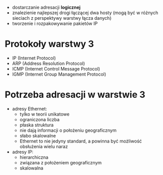 
- dostarczanie adresacji **logicznej**
- znalezienie najlepszej drogi łączącej dwa hosty (mogą być w różnych sieciach z perspektywy warstwy łącza danych)
- tworzenie i rozpakowywanie pakietów IP

# Protokoły warstwy 3

- IP (Internet Protocol)
- ARP (Address Resolution Protocol)
- ICMP (Internet Control Message Protocol)
- IGMP (Internet Group Management Protocol)
# Potrzeba adresacji w warstwie 3

- adresy Ethernet:
	- tylko w teorii unikatowe
	- ograniczona liczba
	- płaska struktura
	- nie dają informacji o położeniu geograficznym
	- słabo skalowalne
	-  Ethernet to nie jedyny standard, a powinna być możliwość obsłużenia wielu naraz
- adresy IP:
	- hierarchiczna
	- związana z położeniem geograficznym
	- skalowalna